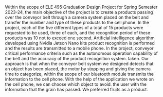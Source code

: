 Within the scope of ELE 495 Graduation Design Project for Spring Semester 2023-24, the main objective of the project is to create a products passing over the conveyor belt through a camera system placed on the belt and transfer the number and type of these products to the cell phone. In the project, each of the five different types of a total of 15 products were requested to be used, three of each, and the recognition period of these products was 10 not to exceed one second. Artificial intelligence algorithm developed using Nvidia Jetson Nano kits product recognition is performed and the results are transmitted to a mobile phone. In the project, conveyor critical performance criteria such as the autonomous operation capability of the belt and the accuracy of the product recognition system. taken. Our approach is that when the conveyor belt system we designed detects that an object has been placed, the motor by stopping and giving the camera time to categorize, within the scope of our bluetooth module transmits the information to the cell phone. With the help of the application we wrote on the cell phone, we can choose which object to avoid. the user with the information that the grain has passed. We preferred fruits as a product. 
